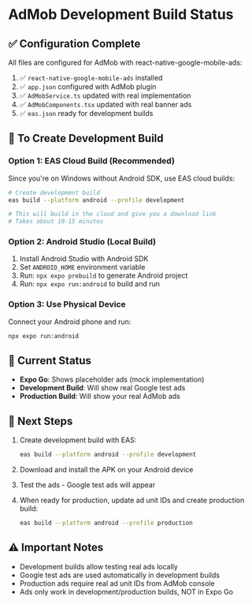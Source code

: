 # AdMob Development Build Status

## ✅ Configuration Complete

All files are configured for AdMob with react-native-google-mobile-ads:

1. ✅ `react-native-google-mobile-ads` installed
2. ✅ `app.json` configured with AdMob plugin
3. ✅ `AdMobService.ts` updated with real implementation
4. ✅ `AdMobComponents.tsx` updated with real banner ads
5. ✅ `eas.json` ready for development builds

## 🚀 To Create Development Build

### Option 1: EAS Cloud Build (Recommended)

Since you're on Windows without Android SDK, use EAS cloud builds:

```bash
# Create development build
eas build --platform android --profile development

# This will build in the cloud and give you a download link
# Takes about 10-15 minutes
```

### Option 2: Android Studio (Local Build)

1. Install Android Studio with Android SDK
2. Set `ANDROID_HOME` environment variable
3. Run: `npx expo prebuild` to generate Android project
4. Run: `npx expo run:android` to build and run

### Option 3: Use Physical Device

Connect your Android phone and run:
```bash
npx expo run:android
```

## 📱 Current Status

- **Expo Go**: Shows placeholder ads (mock implementation)
- **Development Build**: Will show real Google test ads
- **Production Build**: Will show your real AdMob ads

## 🔧 Next Steps

1. Create development build with EAS:
   ```bash
   eas build --platform android --profile development
   ```

2. Download and install the APK on your Android device

3. Test the ads - Google test ads will appear

4. When ready for production, update ad unit IDs and create production build:
   ```bash
   eas build --platform android --profile production
   ```

## ⚠️ Important Notes

- Development builds allow testing real ads locally
- Google test ads are used automatically in development builds
- Production ads require real ad unit IDs from AdMob console
- Ads only work in development/production builds, NOT in Expo Go
